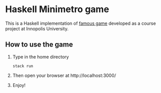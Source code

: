 # Haskell Minimetro game

This is a Haskell implementation of [famous game](https://store.steampowered.com/app/287980/Mini_Metro/) developed as a course project at Innopolis University. 


## How to use the game

1. Type in the home directory 
 
    ```
    stack run
    ```  

2. Then open your browser at http://localhost:3000/
3. Enjoy!
